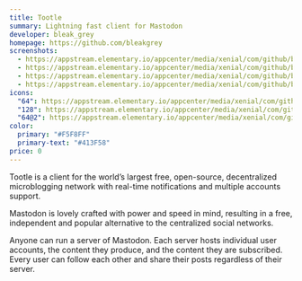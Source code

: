 ```yaml
---
title: Tootle
summary: Lightning fast client for Mastodon
developer: bleak_grey
homepage: https://github.com/bleakgrey
screenshots:
  - https://appstream.elementary.io/appcenter/media/xenial/com/github/bleakgrey.tootle.desktop/21EBB81DBF125D5B7E3153276A927904/screenshots/image-1_orig.png
  - https://appstream.elementary.io/appcenter/media/xenial/com/github/bleakgrey.tootle.desktop/21EBB81DBF125D5B7E3153276A927904/screenshots/image-2_orig.png
  - https://appstream.elementary.io/appcenter/media/xenial/com/github/bleakgrey.tootle.desktop/21EBB81DBF125D5B7E3153276A927904/screenshots/image-3_orig.png
  - https://appstream.elementary.io/appcenter/media/xenial/com/github/bleakgrey.tootle.desktop/21EBB81DBF125D5B7E3153276A927904/screenshots/image-4_orig.png
icons:
  "64": https://appstream.elementary.io/appcenter/media/xenial/com/github/bleakgrey.tootle.desktop/21EBB81DBF125D5B7E3153276A927904/icons/64x64/com.github.bleakgrey.tootle_com.github.bleakgrey.tootle.png
  "128": https://appstream.elementary.io/appcenter/media/xenial/com/github/bleakgrey.tootle.desktop/21EBB81DBF125D5B7E3153276A927904/icons/128x128/com.github.bleakgrey.tootle_com.github.bleakgrey.tootle.png
  "64@2": https://appstream.elementary.io/appcenter/media/xenial/com/github/bleakgrey.tootle.desktop/21EBB81DBF125D5B7E3153276A927904/icons/64x64@2/com.github.bleakgrey.tootle_com.github.bleakgrey.tootle.png
color:
  primary: "#F5F8FF"
  primary-text: "#413F58"
price: 0
---
```


<p>Tootle is a client for the world’s largest free, open-source, decentralized microblogging network with real-time notifications and multiple accounts support.</p>
<p>Mastodon is lovely crafted with power and speed in mind, resulting in a free, independent and popular alternative to the centralized social networks.</p>
<p>Anyone can run a server of Mastodon. Each server hosts individual user accounts, the content they produce, and the content they are subscribed. Every user can follow each other and share their posts regardless of their server.</p>